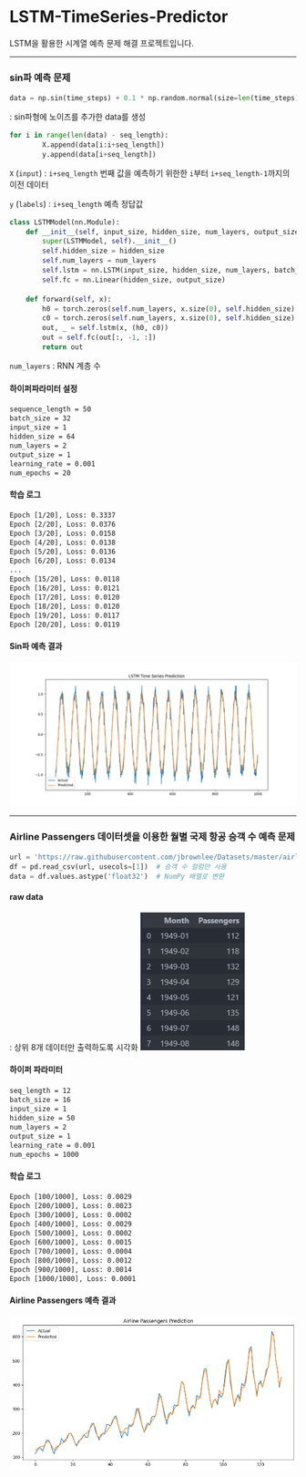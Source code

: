 # LSTM-TimeSeries-Predictor
LSTM을 활용한 시계열 예측 문제 해결 프로젝트입니다. 

---
### sin파 예측 문제

```py
data = np.sin(time_steps) + 0.1 * np.random.normal(size=len(time_steps))
```
: sin파형에 노이즈를 추가한 data를 생성

```py
for i in range(len(data) - seq_length):
        X.append(data[i:i+seq_length])
        y.append(data[i+seq_length]) 
```
`X` (`input`) : `i+seq_length` 번째 값을 예측하기 위한한 `i`부터 `i+seq_length-1`까지의 이전 데이터

`y` (`labels`) : `i+seq_length` 예측 정답값

```py
class LSTMModel(nn.Module):
    def __init__(self, input_size, hidden_size, num_layers, output_size):
        super(LSTMModel, self).__init__()
        self.hidden_size = hidden_size
        self.num_layers = num_layers
        self.lstm = nn.LSTM(input_size, hidden_size, num_layers, batch_first=True)
        self.fc = nn.Linear(hidden_size, output_size)

    def forward(self, x):
        h0 = torch.zeros(self.num_layers, x.size(0), self.hidden_size).to(x.device)
        c0 = torch.zeros(self.num_layers, x.size(0), self.hidden_size).to(x.device)
        out, _ = self.lstm(x, (h0, c0))
        out = self.fc(out[:, -1, :])
        return out
```
`num_layers` : RNN 계층 수

#### 하이퍼파라미터 설정
```
sequence_length = 50
batch_size = 32
input_size = 1
hidden_size = 64
num_layers = 2
output_size = 1
learning_rate = 0.001
num_epochs = 20
```

#### 학습 로그 
```
Epoch [1/20], Loss: 0.3337
Epoch [2/20], Loss: 0.0376
Epoch [3/20], Loss: 0.0158
Epoch [4/20], Loss: 0.0138
Epoch [5/20], Loss: 0.0136
Epoch [6/20], Loss: 0.0134
...
Epoch [15/20], Loss: 0.0118
Epoch [16/20], Loss: 0.0121
Epoch [17/20], Loss: 0.0120
Epoch [18/20], Loss: 0.0120
Epoch [19/20], Loss: 0.0117
Epoch [20/20], Loss: 0.0119
```

#### Sin파 예측 결과
![Plot](./outputs/plot.png)

---

### Airline Passengers 데이터셋을 이용한 월별 국제 항공 승객 수 예측 문제
```py
url = 'https://raw.githubusercontent.com/jbrownlee/Datasets/master/airline-passengers.csv'
df = pd.read_csv(url, usecols=[1])  # 승객 수 컬럼만 사용
data = df.values.astype('float32')  # NumPy 배열로 변환
```

#### raw data 
: 상위 8개 데이터만 출력하도록 시각화
![Plot](./outputs/image.png)

#### 하이퍼 파라미터
```
seq_length = 12
batch_size = 16
input_size = 1
hidden_size = 50
num_layers = 2
output_size = 1
learning_rate = 0.001
num_epochs = 1000
```

#### 학습 로그
```
Epoch [100/1000], Loss: 0.0029
Epoch [200/1000], Loss: 0.0023
Epoch [300/1000], Loss: 0.0002
Epoch [400/1000], Loss: 0.0029
Epoch [500/1000], Loss: 0.0002
Epoch [600/1000], Loss: 0.0015
Epoch [700/1000], Loss: 0.0004
Epoch [800/1000], Loss: 0.0012
Epoch [900/1000], Loss: 0.0014
Epoch [1000/1000], Loss: 0.0001
```

#### Airline Passengers 예측 결과
![alt text](./outputs/image2.png)